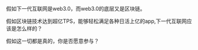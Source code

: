 假如下一代互联网是web3.0，而web3.0的底层又是区块链。

假如区块链技术达到超亿TPS，能够轻松满足各种日活上亿的app,下一代互联网应该是怎么样的？

假如这一切都是真的，你是否愿意参与？